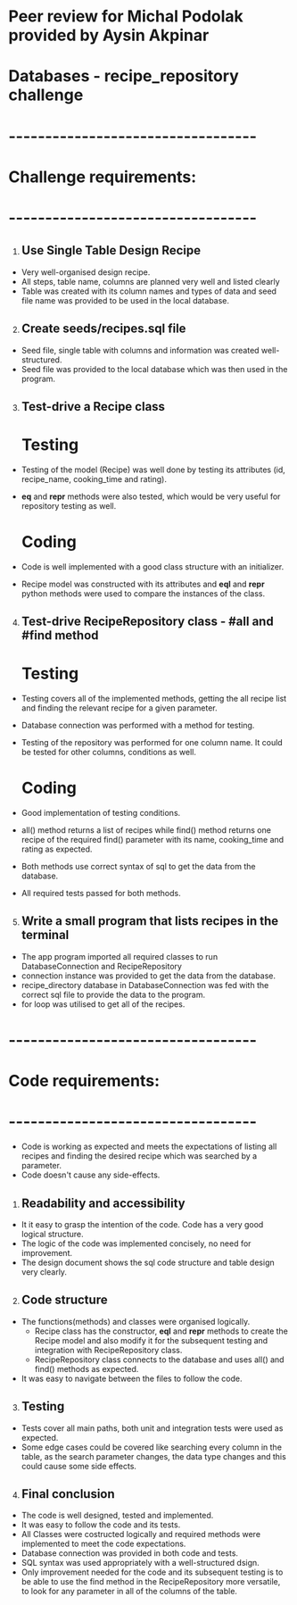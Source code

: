 # Peer review for Michal Podolak provided by Aysin Akpinar
# Databases - recipe_repository challenge

# ----------------------------------

# Challenge requirements:

# ----------------------------------

1. ## Use Single Table Design Recipe

-   Very well-organised design recipe. 
-   All steps, table name, columns are planned very well and listed clearly
-   Table was created with its column names and types of data and seed file name was provided to be used in the local database.

2. ## Create seeds/recipes.sql file

-   Seed file, single table with columns and information was created well-structured.
-   Seed file was provided to the local database which was then used in the program. 

3. ## Test-drive a Recipe class

    # Testing
-   Testing of the model (Recipe) was well done by testing its attributes (id, recipe_name, cooking_time and rating).
- __eq__ and __repr__ methods were also tested, which would be very useful for repository testing as well.

    # Coding

-   Code is well implemented with a good class structure with an initializer.
-   Recipe model was constructed with its attributes and __eql__ and __repr__ python methods were used to compare the instances of the class.

4. ## Test-drive RecipeRepository class - #all and #find method
    
     # Testing
-   Testing covers all of the implemented methods, getting the all recipe list and finding the relevant recipe for a given parameter.
-   Database connection was performed with a method for testing. 
-   Testing of the repository was performed for one column name. It could be tested for other columns, conditions as well.

    # Coding

-   Good implementation of testing conditions.
-   all() method returns a list of recipes while find() method returns one recipe of the required find() parameter with its name, cooking_time and rating as expected.
-   Both methods use correct syntax of sql to get the data from the database.
-   All required tests passed for both methods. 

5. ## Write a small program that lists recipes in the terminal

-   The app program imported all required classes to run DatabaseConnection and RecipeRepository
-   connection instance was provided to get the data from the database. 
-   recipe_directory database in DatabaseConnection was fed with the correct sql file to provide the data to the program.
-   for loop was utilised to get all of the recipes.

# ----------------------------------

# Code requirements:

# ----------------------------------

-   Code is working as expected and meets the expectations of listing all recipes and finding the desired recipe which was searched by a parameter.
-   Code doesn't cause any side-effects.


1. ## Readability and accessibility

-   It it easy to grasp the intention of the code. Code has a very good logical structure.
-   The logic of the code was implemented concisely, no need for improvement.
-   The design document shows the sql code structure and table design very clearly.

2. ## Code structure

-   The functions(methods) and classes were organised logically.
    -   Recipe class has the constructor, __eql__ and __repr__ methods to create the Recipe model and also modify it for the subsequent testing and integration with RecipeRepository class.
    -   RecipeRepository class connects to the database and uses all() and find() methods as expected. 
-   It was easy to navigate between the files to follow the code.

3. ## Testing

- Tests cover all main paths, both unit and integration tests were used as expected. 
- Some edge cases could be covered like searching every column in the table, as the search parameter changes, the data type changes and this could cause some side effects. 

4. ## Final conclusion

-   The code is well designed, tested and implemented.
-   It was easy to follow the code and its tests.
-   All Classes were costructed logically and required methods were implemented to meet the code expectations.
-   Database connection was provided in both code and tests.
-   SQL syntax was used appropriately with a well-structured dsign.
-   Only improvement needed for the code and its subsequent testing is to be able to use the find method in the RecipeRepository more versatile, to look for any parameter in all of the columns of the table.


